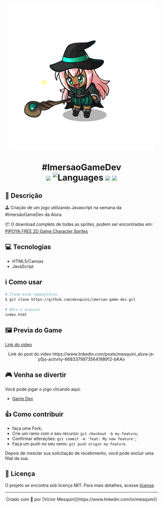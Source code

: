 <p align="center"><img src=".github/witch.gif"></p>

<h1 align="center">#ImersaoGameDev<br>
  <img src="https://img.shields.io/github/repo-size/mesquini/imersao-game-dev" /> 
  <img alt="Languages" src="https://img.shields.io/github/languages/count/mesquini/imersao-game-dev" />
  <img src="https://img.shields.io/github/last-commit/mesquini/imersao-game-dev" /> 
  <img src="https://img.shields.io/github/license/mesquini/imersao-game-dev" />
</h1>

## 🔖 Descrição

🕹️ Criação de um jogo utilizando Javascript na semana da #ImersãoGameDev da Alura.

📦 O download completo de todas as sprites, podem ser encontradas em: [
PIPOYA FREE 2D Game Character Sprites](https://pipoya.itch.io/pipoya-free-2d-game-character-sprites)

## 💻 Tecnologias

- HTML5/Canvas
- JavaScript

## ℹ️ Como usar

```bash
# Clone esse repositório
$ git clone https://github.com/mesquini/imersao-game-dev.git

# Abra o arquivo
index.html
```

## 🖼 Previa do Game

[Link do video](https://dms.licdn.com/playlist/C4D05AQEugvLCkxl9UA/mp4-720p-30fp-crf28/0?e=1594393200&v=beta&t=A-1BkbJtCEJIP8qHvR6JNEUzjUvCnNVY0cLDoMLhVpI)

<p align="center">
  Link do post do video
  https://www.linkedin.com/posts/mesquini_alura-js-p5js-activity-6683379973564198912-bKAo
</p>

## :video_game: Venha se divertir

Você pode jogar o jogo clicando aqui:

- [Game Dev][game]

## :thumbsup: Como contribuir

- faça uma Fork;
- Crie um ramo com o seu recurso: `git checkout -b my-feature`;
- Confirmar alterações: `git commit -m 'feat: My new feature'`;
- Faça um push no seu ramo: `git push origin my-feature`.

Depois de mesclar sua solicitação de recebimento, você pode excluir uma filial da sua.

## 📝 Licença

O projeto se encontra sob licença MIT. Para mais detalhes, acesse [license](LICENSE).

---

<p align="center">
  Criado com 💙 por [Victor Mesquini](https://www.linkedin.com/in/mesquini/)
</p>

[game]: https://mesquini.github.io/imersao-game-dev/
